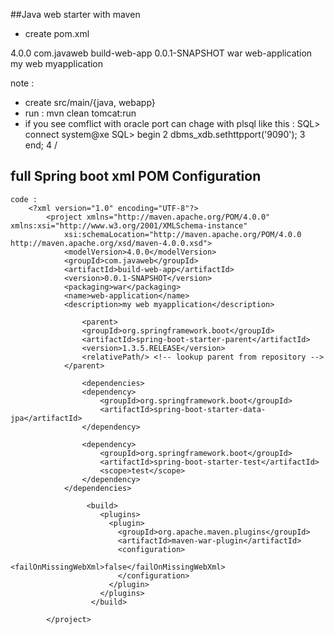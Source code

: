 ##Java web starter with maven

- create pom.xml
<?xml version="1.0" encoding="UTF-8"?>
<project xmlns="http://maven.apache.org/POM/4.0.0" xmlns:xsi="http://www.w3.org/2001/XMLSchema-instance"
	xsi:schemaLocation="http://maven.apache.org/POM/4.0.0 http://maven.apache.org/xsd/maven-4.0.0.xsd">
	<modelVersion>4.0.0</modelVersion>
	<groupId>com.javaweb</groupId>
	<artifactId>build-web-app</artifactId>
	<version>0.0.1-SNAPSHOT</version>
	<packaging>war</packaging>
	<name>web-application</name>
	<description>my web myapplication</description>
</project>

note : 
- create src/main/{java, webapp}
- run : mvn clean tomcat:run
- if you see comflict with oracle port can chage with plsql like this : 
SQL> connect system@xe
SQL> begin
  2  dbms_xdb.sethttpport('9090');
  3  end;
  4  /
  
## full Spring boot xml POM Configuration
	code : 
		<?xml version="1.0" encoding="UTF-8"?>
			<project xmlns="http://maven.apache.org/POM/4.0.0" xmlns:xsi="http://www.w3.org/2001/XMLSchema-instance"
				xsi:schemaLocation="http://maven.apache.org/POM/4.0.0 http://maven.apache.org/xsd/maven-4.0.0.xsd">
				<modelVersion>4.0.0</modelVersion>
				<groupId>com.javaweb</groupId>
				<artifactId>build-web-app</artifactId>
				<version>0.0.1-SNAPSHOT</version>
				<packaging>war</packaging>
				<name>web-application</name>
				<description>my web myapplication</description>
				   
					<parent>
					<groupId>org.springframework.boot</groupId>
					<artifactId>spring-boot-starter-parent</artifactId>
					<version>1.3.5.RELEASE</version>
					<relativePath/> <!-- lookup parent from repository -->
				</parent>
					
					<dependencies>
					<dependency>
						<groupId>org.springframework.boot</groupId>
						<artifactId>spring-boot-starter-data-jpa</artifactId>
					</dependency>
					
					<dependency>
						<groupId>org.springframework.boot</groupId>
						<artifactId>spring-boot-starter-test</artifactId>
						<scope>test</scope>
					</dependency>
				</dependencies>
				   
					 <build>
						<plugins>
						  <plugin>
							<groupId>org.apache.maven.plugins</groupId>
							<artifactId>maven-war-plugin</artifactId>
							<configuration>
							  <failOnMissingWebXml>false</failOnMissingWebXml>
							</configuration>
						  </plugin>
						</plugins>
					  </build>
					
			</project>

